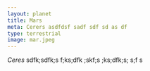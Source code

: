 ```yaml
---
layout: planet
title: Mars
meta: Cerers asdfdsf sadf sdf sd as df
type: terrestrial
image: mar.jpeg
---
```


*Ceres* sdfk;sdfk;s f;ks;dfk ;skf;s ;ks;dfk;s; s;f s